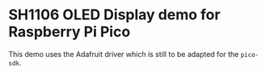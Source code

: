 # SH1106 OLED Display demo for Raspberry Pi Pico

This demo uses the Adafruit driver which is still to be adapted for the `pico-sdk`.
